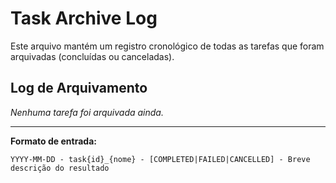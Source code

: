 # Task Archive Log

Este arquivo mantém um registro cronológico de todas as tarefas que foram arquivadas (concluídas ou canceladas).

## Log de Arquivamento

_Nenhuma tarefa foi arquivada ainda._

---

**Formato de entrada:**
```
YYYY-MM-DD - task{id}_{nome} - [COMPLETED|FAILED|CANCELLED] - Breve descrição do resultado
``` 